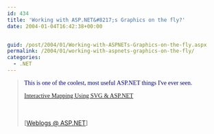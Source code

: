 ```yaml
---
id: 434
title: 'Working with ASP.NET&#8217;s Graphics on the fly?'
date: 2004-01-04T16:42:38+00:00


guid: /post/2004/01/Working-with-ASPNETs-Graphics-on-the-fly.aspx
permalink: /2004/01/working-with-aspnets-graphics-on-the-fly/
categories:
  - .NET
---
```

<body xmlns="http://www.w3.org/1999/xhtml">
    <div class="Section1">
        <blockquote style='margin-top:5.0pt;margin-bottom:5.0pt'> 
        <p>
            <font color="navy"><span style='; font-family:Georgia;color:navy'>This is one of the
            coolest, most useful&#160;ASP.NET things I've ever seen.&#160;</span></font>
        </p>
        <p>
            <span class="clstitle"><span style=''><a href="http://www.15seconds.com/issue/030630.htm" title="http://www.15seconds.com/issue/030630.htm"><span style='font-family:Georgia'>Interactive
            Mapping Using SVG &amp; ASP.NET</span></a></span></span>
        </p>
        <p>
            &#160;
        </p>
        <p class="MsoNormal">
            <img border="0" width="1" height="1" id="_x0000_i1025" src="http://weblogs.asp.net/rreese/aggbug/47242.aspx" />
            <br />
            [<a href="http://weblogs.asp.net/rreese/archive/2004/01/02/47242.aspx">Weblogs @ ASP.NET</a>]
        </p>
        </blockquote>
    </div>
</body>